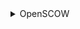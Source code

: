 <details>
<summary>OpenSCOW</summary>
    <details>
    <summary>turbo.json</summary>
    用于定义任务调度和依赖关系。Turbo 是一个现代化的构建工具，支持任务缓存、并行执行和智能依赖追踪。
        <details>
        <summary>dev</summary>
        持久任务，任务的结果不会被缓存。
        </details>
        <details>
        <summary>generate</summary>
        依赖于项目中所有包的 generate 任务
        代码生成任务，用来生成代码（可能是 gRPC 的客户端/服务端代码）。
        输入文件：包括 .proto 文件和 buf.gen.yaml 配置文件
        输出目录：generated，src/generated
        </details>
        <details>
        <summary>build</summary>
        依赖所有包的 build 任务和当前包的 generate 任务
        输出的文件夹：包含 Next.js 输出目录（.next）和项目的打包构建产物（build/**）
        </details>
        <details>
        <summary>prepareDev</summary>
        依赖于 @scow/protos 和 @scow/scheduler-adapter-protos 包的 build 任务
        输入文件夹：包含 src/pages/api/ 下的所有 TypeScript 文件
        输出目录：src/generated
        </details>
        <details>
        <summary>test</summary>
        测试的源文件和测试文件："src//.tsx", "src/**/.ts", "test//*.ts", "test//*.tsx"
        测试任务没有输出
        </details>
        <details>
        <summary>@scow/protos</summary>
        generate代码生成：输入../../../protos/**/*.proto 和 buf.gen.yaml，输出到 generated/**
        build构建任务：依赖 generate，使用生成的文件作为输入，输出到 build/**。
        </details>
        <details>
        <summary>@scow/scheduler-adapter-protos</summary>
        与 @scow/protos 类似，但处理 @scow/scheduler-adapter 相关的 proto 文件。
        </details>
        <details>
        <summary>lint</summary>
        输入："/.proto", "**/.tsx", "/*.ts"
        </details>
    </details>
    <details>
    <summary>tsconfig.json</summary>
    定义了 TypeScript 编译器的选项（compilerOptions），用于控制代码编译和类型检查的行为。
    输出现代 ECMAScript 代码（ESNext）并兼容 Node.js 的 CommonJS 模块系统
    支持 .js 和 .json 文件
    开启模块解析（moduleResolution: node）和跨模块互操作性（esModuleInterop）
    严格模式（strict）提高类型安全
    跳过库检查（skipLibCheck）提高构建性能
    允许部分松散配置（noImplicitAny: false）
    支持实验性装饰器（experimentalDecorators）和元数据生成（emitDecoratorMetadata），适用于框架开发
        <details>
        <summary>target</summary>
        指定编译后代码的目标 ECMAScript 版本
        </details>
        <details>
        <summary>allowJs</summary>
        允许编译器处理 .js 文件
        </details>
        <details>
        <summary>skipLibCheck</summary>
        跳过对声明文件（*.d.ts）的类型检查，加快编译速度，避免因外部库的类型定义错误导致构建失败。
        </details>
        <details>
        <summary>strict</summary>
        启用 TypeScript 的严格模式
        </details>
        <details>
        <summary>forceConsistentCasingInFileNames</summary>
        强制在文件引用中使用一致的大小写
        </details>
        <details>
        <summary>experimentalDecorators</summary>
        启用对装饰器语法的支持
        </details>
        <details>
        <summary>emitDecoratorMetadata</summary>
        在编译输出中生成与装饰器相关的元数据
        </details>
        <details>
        <summary>noImplicitAny</summary>
        允许隐式的 any 类型
        </details>
        <details>
        <summary>esModuleInterop</summary>
        启用对 CommonJS 和 ES 模块的兼容性支持
        </details>
        <details>
        <summary>module</summary>
        指定模块的输出格式为 CommonJS
        </details>
        <details>
        <summary>moduleResolution</summary>
        指定模块解析策略为 Node.js 风格
        </details>
        <details>
        <summary>resolveJsonModule</summary>
        允许导入 JSON 文件
        </details>
        <details>
        <summary>isolatedModules</summary>
        强制每个文件独立编译
        </details>
    </details>
    <details>
    <summary>renovate.json</summary>
    用于配置自动化的依赖更新工具 Renovate。Renovate 通过自动提交 pull requests 来更新依赖库，使得项目保持最新和安全。
        <details>
        <summary>extends</summary>
        该配置继承了 Renovate 的基本配置（config:base）
        </details>
        <details>
        <summary>ignorePaths</summary>
        指定 Renovate 忽略的文件或路径："docker-compose.dev.yml"，"dev/ldap/Dockerfile"，".devcontainer/**"
        </details>
        <details>
        <summary>timezone</summary>
        设置 Renovate 的时区为上海时间（Asia/Shanghai），这会影响 Renovate 的任务调度时间，确保按照该时区的时间进行操作。
        </details>
        <details>
        <summary>schedule</summary>
        every sunday 表示每周日执行一次依赖更新任务
        </details>
        <details>
        <summary>packageRules</summary>
        自动分组次要和修补更新。
        禁用特定文件和包的自动更新，以减少不必要的更新。
        针对特定包禁用更新，可能是由于稳定性、兼容性等原因。
        </details>
    </details>
    <details>
    <summary>pnpm-workspace.yaml</summary>
    指定了项目中的特定文件和目录路径，以便选择或排除某些内容。它通常用于指定在构建、测试、发布等过程中需要关注的文件和目录，或者是用于管理依赖、模块、文档等。
        <details>
        <summary>代码库和应用程序</summary>
        libs/** 和 apps/**
        </details>
        <details>
        <summary>文档目录</summary>
        docs
        </details>
        <details>
        <summary>排除 Next.js 构建产物</summary>
        !**/.next
        </details>
        <details>
        <summary>协议定义文件</summary>
        protos
        </details>
        <details>
        <summary>部署和开发相关的文件</summary>
        deploy/** 和 dev/**
        </details>
    </details>
    <details>
    <summary>package.json</summary>
    定义了项目 scow 的基本配置，包括依赖管理、构建、测试、开发环境等任务的 NPM 脚本，以及开发过程中所使用的工具和库。
    使用 Turbo 加速构建和任务运行。
    pnpm 用作包管理器，优化依赖管理。
    配置了 Docker 和其他开发工具（如 Husky 和 ESLint）。
    版本和发布流程也得到了支持。
        <details>
        <summary>项目基本信息</summary>
        name: "scow" — 项目的名称。
        private: true — 该项目是私有的，不会发布到 npm 注册库。
        version: "1.6.3" — 项目的版本号。
        </details>
        <details>
        <summary>scripts</summary>
        build: turbo run build — 使用 Turbo 工具来构建整个项目。
        build:libs: turbo run build --filter "./libs/**" — 只构建 libs 目录下的库。
        build:images: docker build -f docker/Dockerfile.scow -t scow . — 使用 Docker 构建镜像。
        build:protos: turbo run build --filter "./libs/protos/**" — 只构建 libs/protos 目录下的 Protobuf 文件。
        prepareDev: pnpm build:libs && turbo run prepareDev — 先构建库，然后运行 prepareDev。
        prune: pnpm clean --yes && pnpm bootstrap --ci -- --production — 清理并在 CI 环境中以生产模式重建项目。
        dev:libs: turbo run dev --concurrency 100% --filter "./libs/**" — 在开发模式下，针对 libs 目录下的所有库运行脚本。
        devenv: docker compose --env-file dev/.env.dev -f dev/docker-compose.dev.yml up -d — 使用 Docker Compose 启动开发环境。
        devenv:stop: docker compose --env-file dev/.env.dev -f dev/docker-compose.dev.yml down — 停止开发环境中的 Docker 容器。
        test: turbo run test — 使用 Turbo 工具运行测试。
        test:ci: pnpm run -r test --ci --coverage --runInBand — 在 CI 环境中运行测试，并生成测试覆盖率报告。
        prepare: 用于初始化 Husky（Git 钩子管理工具），确保所有的 Git 钩子正确配置。
        lint: turbo run lint --continue — 使用 Turbo 工具运行代码检查，并且在发现错误时继续运行。
        ci:version: node scripts/version.mjs — 生成项目版本信息。
        ci:publish: pnpm publish -r — 发布项目。
        api:breaking: 运行 Protobuf 文件的版本断裂检测，确保 API 兼容性。
        </details>
        <details>
        <summary>devDependencies</summary>
        @bufbuild/buf: 用于管理和生成 Protobuf 文件。
        @changesets/cli: 用于版本管理和生成变更日志。
        eslint 和 @ddadaal/eslint-config: 用于代码静态分析和检查。
        jest 和 ts-jest: 用于测试框架和 TypeScript 支持。
        typescript: TypeScript 支持。
        turbo: Turbo 工具，用于加速 monorepo 构建和任务运行。
        pnpm: 项目使用的包管理器。
        </details>
        <details>
        <summary>volta</summary>
        node: "20.15.0" — 指定该项目使用的 Node.js 版本为 20.15.0。
        </details>
        <details>
        <summary>packageManager</summary>
        pnpm@9.4.0 — 项目使用 pnpm 作为包管理器，并指定了其版本。
        </details>
        <details>
        <summary>pnpm</summary>
        patchedDependencies: 为 react-typed-i18n 和 next 两个包提供了补丁文件，用于修复某些问题或调整特性。
        </details>
    </details>
</details>



